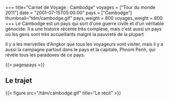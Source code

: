 +++
title="Carnet de Voyage : Cambodge"
voyages = ["Tour du monde 2011"]
date = "2001-07-15T05:00:00"
pays = ["Cambodge"]
thumbnail="tdm/cambodge.gif"
pays_weight = 800
voyages_weight = 800
+++
Le Cambodge est un pays qui sort d'une guerre civile et d'un véritable génocide. Il a une histoire récente très complexe, mais c'est aussi un pays où les gens sont très accueillants malgré la pauvreté de la plupart 

Il y a les merveilles d'Angkor que tous les voyageurs vont visiter, mais il y a aussi la campagne partout dans le pays et la capitale, Phnom Penh, qui révèle tous les paradoxes de ce pays.

{{< pagespays >}}
## Le trajet
{{< figure src="/tdm/cambodge.gif" title="Le récit" >}}
